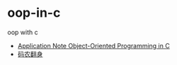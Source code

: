 # oop-in-c
oop with c

* [Application Note Object-Oriented Programming in C](https://www.state-machine.com/doc/AN_OOP_in_C.pdf)
* [码农翻身](https://mp.weixin.qq.com/s/2ivQ9hcRvZnhk89jzAppSg)